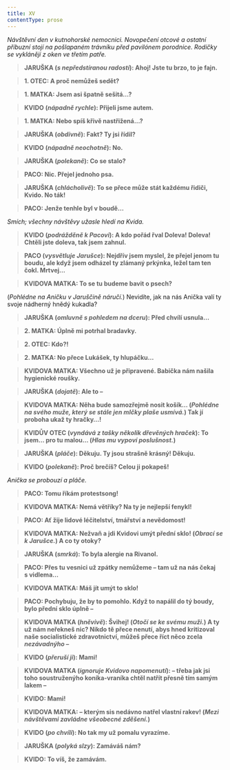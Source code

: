 ```yaml
---
title: XV
contentType: prose
---
```


_Návštěvní den v kutnohorské nemocnici. Novopečení otcové a ostatní příbuzní stojí na pošlapaném trávníku před pavilónem porodnice. Rodičky se vyklánějí z oken ve třetím patře._

> ****JARUŠKA** (_s nepředstíranou radostí_): Ahoj! Jste tu brzo, to je fajn.**

> ****1\. OTEC**: A proč nemůžeš sedět?**

> ****1\. MATKA**: Jsem asi špatně sešitá…?**

> ****KVIDO** (_nápadně rychle_): Přijeli jsme autem.**

> ****1\. MATKA**: Nebo spíš křivě nastřižená…?**

> ****JARUŠKA** (_obdivně_): Fakt? Ty jsi řídil?**

> ****KVIDO** (_nápadně neochotně_): No.**

> ****JARUŠKA** (_polekaně_): Co se stalo?**

> ****PACO**: Nic. Přejel jednoho psa.**

> ****JARUŠKA** (_chlácholivě_): To se přece může stát každému řidiči, Kvido. No ták!**

> ****PACO**: Jenže tenhle byl v boudě…**

_Smích; všechny návštěvy užasle hledí na Kvida._

> ****KVIDO** (_podrážděně k Pacovi_): A kdo pořád řval Doleva! Doleva! Chtěli jste doleva, tak jsem zahnul.**

> ****PACO** (_vysvětluje Jarušce_): Nejdřív jsem myslel, že přejel jenom tu boudu, ale když jsem odházel ty zlámaný prkýnka, ležel tam ten čokl. Mrtvej…**

> ****KVIDOVA MATKA**: To se tu budeme bavit o psech?**

(_Pohlédne na Aničku v Jaruščině náručí._) Nevidíte, jak na nás Anička valí ty svoje nádherný hnědý kukadla?

> ****JARUŠKA** (_omluvně s pohledem na dceru_): Před chvílí usnula…**

> ****2\. MATKA**: Úplně mi potrhal bradavky.**

> ****2\. OTEC**: Kdo?!**

> ****2\. MATKA**: No přece Lukášek, ty hlupáčku…**

> ****KVIDOVA MATKA**: Všechno už je připravené. Babička nám našila hygienické roušky.**

> ****JARUŠKA** (_dojatě_): Ale to –**

> ****KVIDOVA MATKA**: Něha bude samozřejmě nosit košík… (_Pohlédne na svého muže, který se stále jen mlčky plaše usmívá._) Tak jí proboha ukaž ty hračky…!**

> ****KVIDŮV OTEC** (_vyndává z tašky několik dřevěných hraček_): To jsem… pro tu malou… (_Hlas mu vypoví poslušnost._)**

> ****JARUŠKA** (_pláče_): Děkuju. Ty jsou strašně krásný! Děkuju.**

> ****KVIDO** (_polekaně_): Proč brečíš? Celou ji pokapeš!**

_Anička se probouzí a pláče._

> ****PACO**: Tomu říkám protestsong!**

> ****KVIDOVA MATKA**: Nemá větříky? Na ty je nejlepší fenykl!**

> ****PACO**: Ať žije lidové léčitelství, tmářství a nevědomost!**

> ****KVIDOVA MATKA**: Nežvaň a jdi Kvidovi umýt přední sklo! (_Obrací se k Jarušce._) A co ty otoky?**

> ****JARUŠKA** (_smrká_): To byla alergie na Rivanol.**

> ****PACO**: Přes tu vesnici už zpátky nemůžeme – tam už na nás čekaj s vidlema…**

> ****KVIDOVA MATKA**: Máš jít umýt to sklo!**

> ****PACO**: Pochybuju, že by to pomohlo. Když to napálil do tý boudy, bylo přední sklo úplně –**

> ****KVIDOVA MATKA** (_hněvivě_): Švihej! (_Otočí se ke svému muži._) A ty už nám neřekneš nic? Nikdo tě přece nenutí, abys hned kritizoval naše socialistické zdravotnictví, můžeš přece říct něco zcela _nezávadnýho_ –**

> ****KVIDO** (_přeruší ji_): Mami!**

> ****KVIDOVA MATKA** (_ignoruje Kvidovo napomenutí_): – třeba jak jsi toho soustruženýho koníka-vraníka chtěl natřít přesně tím samým lakem –**

> ****KVIDO**: Mami!**

> ****KVIDOVA MATKA**: – kterým sis nedávno natřel vlastní rakev! (_Mezi návštěvami zavládne všeobecné zděšení._)**

> ****KVIDO** (_po chvíli_): No tak my už pomalu vyrazíme.**

> ****JARUŠKA** (_polyká slzy_): Zamáváš nám?**

> ****KVIDO**: To víš, že zamávám.**

